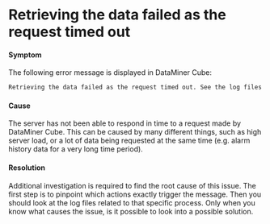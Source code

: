 # Retrieving the data failed as the request timed out

#### Symptom

The following error message is displayed in DataMiner Cube:

```txt
Retrieving the data failed as the request timed out. See the log files for more information.
```

#### Cause

The server has not been able to respond in time to a request made by DataMiner Cube. This can be caused by many different things, such as high server load, or a lot of data being requested at the same time (e.g. alarm history data for a very long time period).

#### Resolution

Additional investigation is required to find the root cause of this issue. The first step is to pinpoint which actions exactly trigger the message. Then you should look at the log files related to that specific process. Only when you know what causes the issue, is it possible to look into a possible solution.

 
